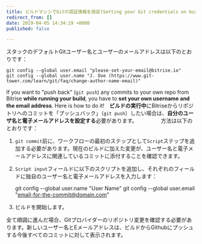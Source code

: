 ```yaml
---
title: ビルドマシンでGitの認証情報を設定(Setting your Git credentials on build machines)
redirect_from: []
date: 2019-04-05 14:34:19 +0000
published: false

---
```

スタックのデフォルトGitユーザー名とユーザーのメールアドレスは以下のとおりです：

    git config --global user.email "please-set-your-email@bitrise.io"
    git config --global user.name "J. Doe (https://www.git-tower.com/learn/git/faq/change-author-name-email)"

If you want to "push back"  (`git push`) any commits to your own repo from Bitrise **while running your build**, you have to **set your own username and the email address**. Here is how to do it!　**ビルドの実行中**にBitriseからリポジトリへのコミットを「プッシュバック」（`git push`）したい場合は、**自分のユーザ名と電子メールアドレスを設定する**必要があります。　　　　　方法は以下のとおりです：

1. `git commit`前に、ワークフローの最初のステップとして`Script`ステップを追加する必要があります。現在のビルドに加えた変更が、ユーザー名と電子メールアドレスに関連しているコミットに添付することを確認できます。
2.  `Script input`フィールドに以下のスクリプトを追加し、それぞれのフィールドに独自のユーザー名と電子メールアドレスを入力します：

       git config --global user.name "User Name"
       git config --global user.email "email-for-the-commit@domain.com"
3. ビルドを開始します。

全て順調に進んだ場合、Gitプロバイダーのリポジトリ変更を確認する必要があります。新しいユーザー名とEメールアドレスは、ビルドからGithubにプッシュする今後すべてのコミットに対して表示されます。